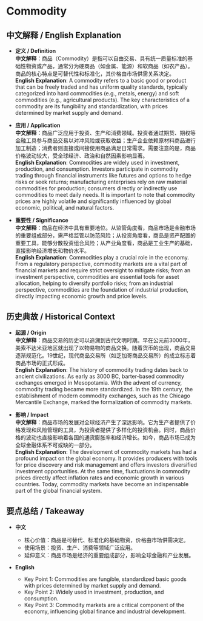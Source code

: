 # Commodity

## 中文解释 / English Explanation

* **定义 / Definition**  
  **中文解释**：商品（Commodity）是指可以自由交易、具有统一质量标准的基础性物资或产品，通常分为硬商品（如金属、能源）和软商品（如农产品）。商品的核心特点是可替代性和标准化，其价格由市场供需关系决定。  
  **English Explanation**: A commodity refers to a basic good or product that can be freely traded and has uniform quality standards, typically categorized into hard commodities (e.g., metals, energy) and soft commodities (e.g., agricultural products). The key characteristics of a commodity are its fungibility and standardization, with prices determined by market supply and demand.

* **应用 / Application**  
  **中文解释**：商品广泛应用于投资、生产和消费领域。投资者通过期货、期权等金融工具参与商品交易以对冲风险或获取收益；生产企业依赖原材料商品进行加工制造；消费者则直接或间接使用商品满足日常需求。需要注意的是，商品价格波动较大，受全球经济、政治和自然因素影响显著。  
  **English Explanation**: Commodities are widely used in investment, production, and consumption. Investors participate in commodity trading through financial instruments like futures and options to hedge risks or seek returns; manufacturing enterprises rely on raw material commodities for production; consumers directly or indirectly use commodities to meet daily needs. It is important to note that commodity prices are highly volatile and significantly influenced by global economic, political, and natural factors.

* **重要性 / Significance**  
  **中文解释**：商品在经济中具有重要地位。从监管角度看，商品市场是金融市场的重要组成部分，需严格监管以防范风险；从投资角度看，商品是资产配置的重要工具，能够分散投资组合风险；从产业角度看，商品是工业生产的基础，直接影响经济增长和物价水平。  
  **English Explanation**: Commodities play a crucial role in the economy. From a regulatory perspective, commodity markets are a vital part of financial markets and require strict oversight to mitigate risks; from an investment perspective, commodities are essential tools for asset allocation, helping to diversify portfolio risks; from an industrial perspective, commodities are the foundation of industrial production, directly impacting economic growth and price levels.

## 历史典故 / Historical Context

* **起源 / Origin**  
  **中文解释**：商品交易的历史可以追溯到古代文明时期。早在公元前3000年，美索不达米亚地区就出现了以物易物的商品交换。随着货币的出现，商品交易逐渐规范化。19世纪，现代商品交易所（如芝加哥商品交易所）的成立标志着商品市场的正式形成。  
  **English Explanation**: The history of commodity trading dates back to ancient civilizations. As early as 3000 BC, barter-based commodity exchanges emerged in Mesopotamia. With the advent of currency, commodity trading became more standardized. In the 19th century, the establishment of modern commodity exchanges, such as the Chicago Mercantile Exchange, marked the formalization of commodity markets.

* **影响 / Impact**  
  **中文解释**：商品市场的发展对全球经济产生了深远影响。它为生产者提供了价格发现和风险管理的工具，为投资者提供了多样化的投资机会。同时，商品价格的波动也直接影响着各国的通货膨胀率和经济增长。如今，商品市场已成为全球金融体系不可或缺的一部分。  
  **English Explanation**: The development of commodity markets has had a profound impact on the global economy. It provides producers with tools for price discovery and risk management and offers investors diversified investment opportunities. At the same time, fluctuations in commodity prices directly affect inflation rates and economic growth in various countries. Today, commodity markets have become an indispensable part of the global financial system.

## 要点总结 / Takeaway

* **中文**  
  - 核心价值：商品是可替代、标准化的基础物资，价格由市场供需决定。  
  - 使用场景：投资、生产、消费等领域广泛应用。  
  - 延伸意义：商品市场是经济的重要组成部分，影响全球金融和产业发展。  

* **English**  
  - Key Point 1: Commodities are fungible, standardized basic goods with prices determined by market supply and demand.  
  - Key Point 2: Widely used in investment, production, and consumption.  
  - Key Point 3: Commodity markets are a critical component of the economy, influencing global finance and industrial development.
